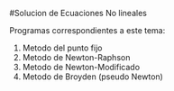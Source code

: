 #Solucion de Ecuaciones No lineales

Programas correspondientes a este tema:
1. Metodo del punto fijo
2. Metodo de Newton-Raphson
3. Metodo de Newton-Modificado
4. Metodo de Broyden (pseudo Newton)
